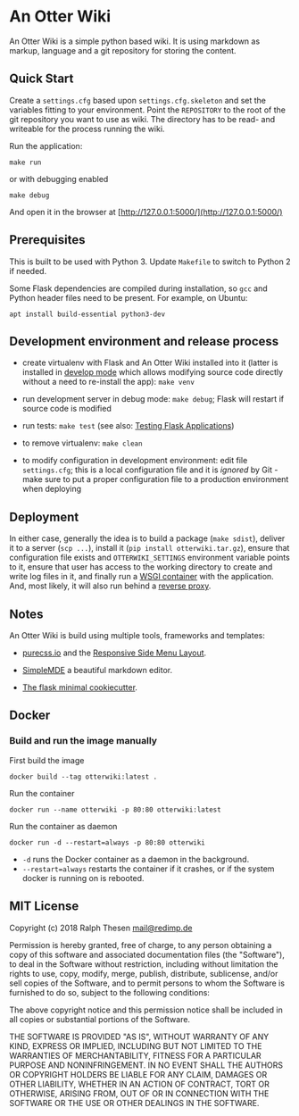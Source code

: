 # An Otter Wiki

An Otter Wiki is a simple python based wiki. It is using markdown as markup,
language and a git repository for storing the content.

## Quick Start

Create a `settings.cfg` based upon `settings.cfg.skeleton` and set the
variables fitting to your environment. Point the `REPOSITORY` to the
root of the git repository you want to use as wiki. The directory has
to be read- and writeable for the process running the wiki.

Run the application:

    make run

or with debugging enabled

    make debug

And open it in the browser at [http://127.0.0.1:5000/](http://127.0.0.1:5000/)

## Prerequisites

This is built to be used with Python 3. Update `Makefile` to switch to Python 2
if needed.

Some Flask dependencies are compiled during installation, so `gcc` and Python
header files need to be present. For example, on Ubuntu:

    apt install build-essential python3-dev

## Development environment and release process

 - create virtualenv with Flask and An Otter Wiki installed into it (latter is installed in [develop mode](http://setuptools.readthedocs.io/en/latest/setuptools.html#development-mode) which allows modifying source code directly without a need to re-install the app): `make venv`

 - run development server in debug mode: `make debug`; Flask will restart if source code is modified

 - run tests: `make test` (see also: [Testing Flask Applications](http://flask.pocoo.org/docs/0.12/testing/))

 - to remove virtualenv: `make clean`

 - to modify configuration in development environment: edit file
   `settings.cfg`; this is a local configuration file and it is
*ignored* by Git - make sure to put a proper configuration file to a
production environment when deploying

## Deployment

In either case, generally the idea is to build a package (`make sdist`),
deliver it to a server (`scp ...`), install it (`pip install
otterwiki.tar.gz`), ensure that configuration file exists and
`OTTERWIKI_SETTINGS` environment variable points to it, ensure that user
has access to the working directory to create and write log files in it,
and finally run a [WSGI
container](http://flask.pocoo.org/docs/0.12/deploying/wsgi-standalone/)
with the application.  And, most likely, it will also run behind a
[reverse
proxy](http://flask.pocoo.org/docs/0.12/deploying/wsgi-standalone/#proxy-setups).

## Notes

An Otter Wiki is build using multiple tools, frameworks and templates:

 - [purecss.io](https://purecss.io) and the [Responsive Side Menu Layout](https://purecss.io/layouts/).

 - [SimpleMDE](https://simplemde.com/) a beautiful markdown editor.

 - [The flask minimal cookiecutter](https://github.com/candidtim/cookiecutter-flask-minimal).

## Docker

### Build and run the image manually

First build the image

```
docker build --tag otterwiki:latest .
```

Run the container

```
docker run --name otterwiki -p 80:80 otterwiki:latest
```

Run the container as daemon
```
docker run -d --restart=always -p 80:80 otterwiki
```

 * `-d` runs the Docker container as a daemon in the background.
 * `--restart=always` restarts the container if it crashes, or if the system docker is running on is rebooted.

## MIT License

Copyright (c) 2018 Ralph Thesen <mail@redimp.de>

Permission is hereby granted, free of charge, to any person obtaining a copy
of this software and associated documentation files (the "Software"), to deal
in the Software without restriction, including without limitation the rights
to use, copy, modify, merge, publish, distribute, sublicense, and/or sell
copies of the Software, and to permit persons to whom the Software is
furnished to do so, subject to the following conditions:

The above copyright notice and this permission notice shall be included in all
copies or substantial portions of the Software.

THE SOFTWARE IS PROVIDED "AS IS", WITHOUT WARRANTY OF ANY KIND, EXPRESS OR
IMPLIED, INCLUDING BUT NOT LIMITED TO THE WARRANTIES OF MERCHANTABILITY,
FITNESS FOR A PARTICULAR PURPOSE AND NONINFRINGEMENT. IN NO EVENT SHALL THE
AUTHORS OR COPYRIGHT HOLDERS BE LIABLE FOR ANY CLAIM, DAMAGES OR OTHER
LIABILITY, WHETHER IN AN ACTION OF CONTRACT, TORT OR OTHERWISE, ARISING FROM,
OUT OF OR IN CONNECTION WITH THE SOFTWARE OR THE USE OR OTHER DEALINGS IN THE
SOFTWARE.

[modeline]: # ( vim: set fenc=utf-8 spell spl=en sts=4 et tw=72: )

